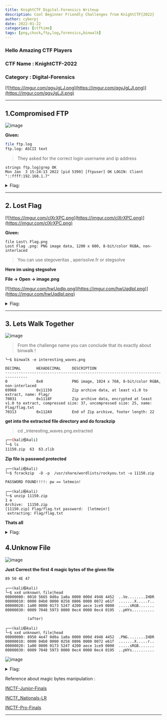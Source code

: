 ```yaml
---
title: KnightCTF Digital-Forensics Writeup
description: Cool Beginner Friendly Challenges from KnightCTF{2022}
author: cyberpj
date: 2022-01-22
categories: [ctftime]
tags: [png,chuck,ftp,log,forensics,binwalk]
---
```


### Hello  Amazing CTF Players 

### CTF Name : KnightCTF-2022
### Category : Digital-Forensics
[![https://imgur.com/qgyJgLJ.png](https://imgur.com/qgyJgLJl.png)](https://imgur.com/qgyJgLJl.png)

----

## 1.Compromised FTP 
![image](https://user-images.githubusercontent.com/72292872/150627891-f338a76a-5c43-4523-b230-e538a6bda6b5.png)


**Given:**

```bash
file ftp.log 
ftp.log: ASCII text
```
> They asked for the correct login username and ip address

```
strings ftp.log|grep OK
Mon Jan  3 15:24:13 2022 [pid 5399] [ftpuser] OK LOGIN: Client "::ffff:192.168.1.7"
```

<details><summary>Flag: </summary>
<pre><code class="language-bash">KCTF{ftpuser_192.168.1.7}</code></pre>

</details>

---


## 2. Lost Flag

[![https://imgur.com/clXrXPC.png](https://imgur.com/clXrXPC.png)](https://imgur.com/clXrXPC.png)

**Given:**

```
file Lost\ Flag.png 
Lost Flag .png: PNG image data, 1200 x 600, 8-bit/color RGBA, non-interlaced
```
>You can use stegoveritas , aperisolve.fr or stegsolve

**Here im using stegsolve**

**File ->  Open -> image.png**

[![https://imgur.com/hwUqdlp.png](https://imgur.com/hwUqdlpl.png)](https://imgur.com/hwUqdlpl.png)
<details><summary>Flag: </summary>
<pre><code class="language-bash">KCTF{Y0U_F0uNd_M3}</code></pre>
</details>


----

## 3. Lets Walk Together
![image](https://user-images.githubusercontent.com/72292872/150627915-5a9ad620-d149-4b84-88b6-9493d88a8f14.png)

> From the challenge name you can conclude that its exactly about binwalk !

```
└─$ binwalk -e interesting_waves.png                                                                   

DECIMAL       HEXADECIMAL     DESCRIPTION
--------------------------------------------------------------------------------
0             0x0             PNG image, 1024 x 768, 8-bit/color RGBA, non-interlaced
69968         0x11150         Zip archive data, at least v1.0 to extract, name: Flag/
70031         0x1118F         Zip archive data, encrypted at least v1.0 to extract, compressed size: 37, uncompressed size: 25, name: Flag/flag.txt
70313         0x112A9         End of Zip archive, footer length: 22
```

**get into the extracted file directory and do fcrackzip**
                                                                                                                
> cd _interesting_waves.png.extracted                                                                   
  
```bash
┌──(kali㉿kali)
└─$ ls                                                                                                      
11150.zip  63  63.zlib  
```  

**Zip file is passwod protected**

```
┌──(kali㉿kali)
└─$ fcrackzip  -D -p  /usr/share/wordlists/rockyou.txt -u 11150.zip                                    

PASSWORD FOUND!!!!: pw == letmein!
                                                                                                                
┌──(kali㉿kali)
└─$ unzip 11150.zip                                                                                         1 ⚙
Archive:  11150.zip
[11150.zip] Flag/flag.txt password:  [letmein!]
 extracting: Flag/flag.txt                                                                                                                       
```

**Thats all**

<details>
<summary>Flag: </summary>
 <pre><code class="language-bash">KCTF{BiNw4lk_is_h3lpfUl}</code></pre>

</details>


## 4.Unknow File
![image](https://user-images.githubusercontent.com/72292872/150627938-8280c1ba-e8fd-4e16-8641-abc6ab6fc36f.png)


**Just Correct the first 4 magic bytes of the given file**

`89 50 4E 47`

```
┌──(kali㉿kali)
└─$ xxd unknown\ file|head                                                                             
00000000: 0010 5665 0d0a 1a0a 0000 000d 4948 4452  ..Ve........IHDR
00000010: 0000 04b0 0000 0258 0806 0000 0072 e61f  .......X.....r..
00000020: 1a00 0000 0173 5247 4200 aece 1ce9 0000  .....sRGB.......
00000030: 0009 7048 5973 0000 0ec4 0000 0ec4 0195  ..pHYs..........

          (after)
                                                                                                                
┌──(kali㉿kali)
└─$ xxd unknown\ file|head
00000000: 8950 4e47 0d0a 1a0a 0000 000d 4948 4452  .PNG........IHDR
00000010: 0000 04b0 0000 0258 0806 0000 0072 e61f  .......X.....r..
00000020: 1a00 0000 0173 5247 4200 aece 1ce9 0000  .....sRGB.......
00000030: 0009 7048 5973 0000 0ec4 0000 0ec4 0195  ..pHYs..........
```
![image](https://user-images.githubusercontent.com/72292872/150628131-3e1a9906-cbc1-4ae9-99bf-c346e87918d1.png)

<details><summary>Flag: </summary>
<pre><code class="language-bash">KCTF{Imag3_H3ad3r_M4nipul4t10n}</code></pre>

</details>


 Reference about magic bytes manipulation :
 
 [INCTF-Junior-Finals](https://0xcyberpj.me/my-blog/ctf/INCTF_Junior-Finals/#10-chunking-up)
 
 [INCTF_Nationals-LR](https://0xcyberpj.me/my-blog/ctf/INCTF-21-Forensics/#9chunkies)
 
 [INCTF-Pro-Finals](https://0xcyberpj.me/my-blog/ctf/INCTF_Pro-Finals/#3-chunklet-100pts)
 
 
 ---




